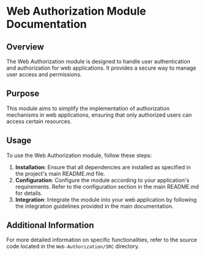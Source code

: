 # Web Authorization Module Documentation

## Overview
The Web Authorization module is designed to handle user authentication and authorization for web applications. It provides a secure way to manage user access and permissions.

## Purpose
This module aims to simplify the implementation of authorization mechanisms in web applications, ensuring that only authorized users can access certain resources.

## Usage
To use the Web Authorization module, follow these steps:

1. **Installation**: Ensure that all dependencies are installed as specified in the project's main README.md file.
2. **Configuration**: Configure the module according to your application's requirements. Refer to the configuration section in the main README.md for details.
3. **Integration**: Integrate the module into your web application by following the integration guidelines provided in the main documentation.

## Additional Information
For more detailed information on specific functionalities, refer to the source code located in the `Web-Authorization/SRC` directory.
